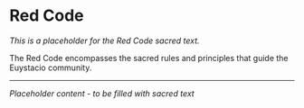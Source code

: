 # Red Code

*This is a placeholder for the Red Code sacred text.*

The Red Code encompasses the sacred rules and principles that guide the Euystacio community.

---
*Placeholder content - to be filled with sacred text*